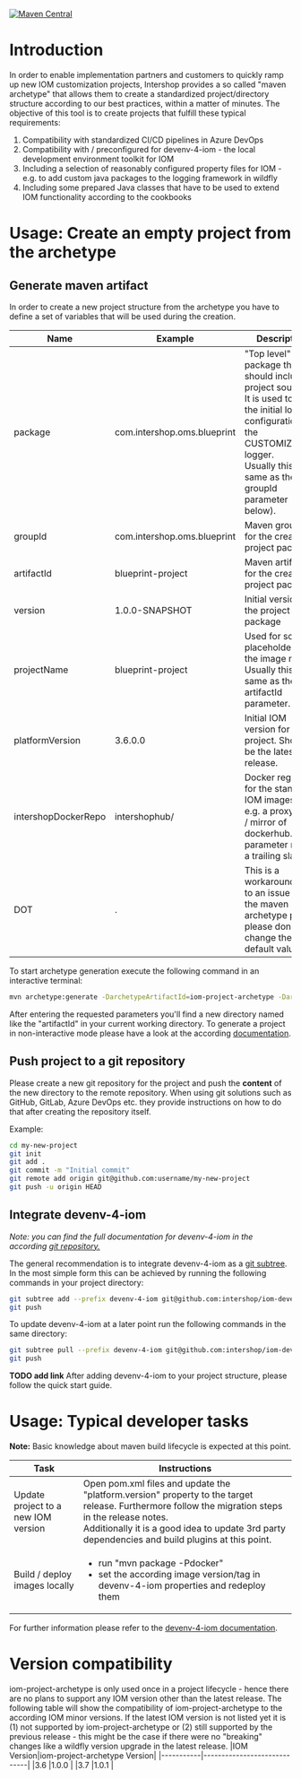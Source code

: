 [![Maven Central](https://img.shields.io/maven-central/v/com.intershop.oms.archetype/iom-project-archetype)](https://mvnrepository.com/artifact/com.intershop.oms.archetype/iom-project-archetype)
# Introduction 
In order to enable implementation partners and customers to quickly ramp up new IOM customization projects, Intershop provides a so called "maven archetype" that allows them to create a standardized project/directory structure according to our best practices, within a matter of minutes. The objective of this tool is to create projects that fulfill these typical requirements:

1. Compatibility with standardized CI/CD pipelines in Azure DevOps
2. Compatibility with / preconfigured for devenv-4-iom - the local development environment toolkit for IOM
3. Including a selection of reasonably configured property files for IOM - e.g. to add custom java packages to the logging framework in wildfly
4. Including some prepared Java classes that have to be used to extend IOM functionality according to the cookbooks

# Usage: Create an empty project from the archetype
## Generate maven artifact

In order to create a new project structure from the archetype you have to define a set of variables that will be used during the creation.

|Name|Example|Description
|---|---|---|
|package|com.intershop.oms.blueprint|"Top level" java package that should include all project sources. It is used to setup the initial logger configuration for the CUSTOMIZATION logger. <br/>Usually this is the same as the groupId parameter (see below).|
|groupId|com.intershop.oms.blueprint|Maven groupId for the created project package.|
|artifactId|blueprint-project|Maven artifactId for the created project package.|
|version|1.0.0-SNAPSHOT|Initial version of the project package|
|projectName|blueprint-project|Used for some placeholders like the image name.<br/>Usually this is the same as the artifactId parameter.|
|platformVersion|3.6.0.0|Initial IOM version for the project. Should be the latest release.|
|intershopDockerRepo|intershophub/|Docker registry for the standard IOM images - e.g. a proxy repo / mirror of dockerhub. This parameter needs a trailing slash.|
|DOT|.|This is a workaround due to an issue with the maven archetype plugin, please don't change the default value.|

To start archetype generation execute the following command in an interactive terminal:

```bash
mvn archetype:generate -DarchetypeArtifactId=iom-project-archetype -DarchetypeGroupId=com.intershop.oms.archetype -DarchetypeVersion=LATEST
```

After entering the requested parameters you'll find a new directory named like the "artifactId" in your current working directory. To generate a project in non-interactive mode please have a look at the according [documentation](https://maven.apache.org/archetype/maven-archetype-plugin/examples/generate-batch.html).

## Push project to a git repository
Please create a new git repository for the project and push the **content** of the new directory to the remote repository. When using git solutions such as GitHub, GitLab, Azure DevOps etc. they provide instructions on how to do that after creating the repository itself.

Example:
```bash
cd my-new-project
git init
git add .
git commit -m "Initial commit"
git remote add origin git@github.com:username/my-new-project
git push -u origin HEAD
```

## Integrate devenv-4-iom
_Note: you can find the full documentation for devenv-4-iom in the according [git repository.][devenv git repo]_

The general recommendation is to integrate devenv-4-iom as a [git subtree](https://www.atlassian.com/git/tutorials/git-subtree). In the most simple form this can be achieved by running the following commands in your project directory:
```bash
git subtree add --prefix devenv-4-iom git@github.com:intershop/iom-devenv.git main --squash
git push
```

To update devenv-4-iom at a later point run the following commands in the same directory:
```bash
git subtree pull --prefix devenv-4-iom git@github.com:intershop/iom-devenv.git main --squash
git push
```

__TODO add link__ After adding devenv-4-iom to your project structure, please follow the quick start guide.

# Usage: Typical developer tasks
**Note:** Basic knowledge about maven build lifecycle is expected at this point.

|Task|Instructions|
|---|---|
|Update project to a new IOM version|Open pom.xml files and update the "platform.version" property to the target release. Furthermore follow the migration steps in the release notes.<br/>Additionally it is a good idea to update 3rd party dependencies and build plugins at this point.|
|Build / deploy images locally|<ul><li>run "mvn package -Pdocker"</li><li>set the according image version/tag in devenv-4-iom properties and redeploy them</li></ul>|

For further information please refer to the [devenv-4-iom documentation][devenv git repo].

[devenv git repo]: https://github.com/intershop/iom-devenv

# Version compatibility
iom-project-archetype is only used once in a project lifecycle - hence there are no plans to support any IOM version other than the latest release. The following table will show the compatibility of iom-project-archetype to the according IOM minor versions. If the latest IOM version is not listed yet it is (1) not supported by iom-project-archetype or (2) still supported by the previous release - this might be the case if there were no "breaking" changes like a wildfly version upgrade in the latest release.
|IOM Version|iom-project-archetype Version|
|-----------|-----------------------------|
|3.6        |1.0.0                        |
|3.7        |1.0.1                        |
